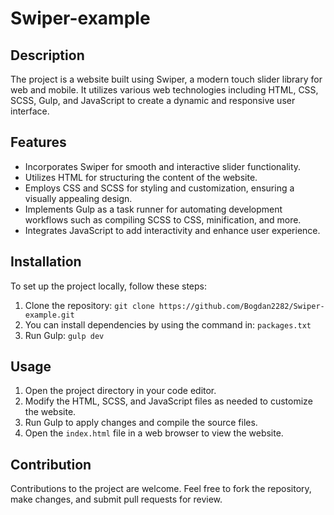 # Swiper-example

## Description
The project is a website built using Swiper, a modern touch slider library for web and mobile. It utilizes various web technologies including HTML, CSS, SCSS, Gulp, and JavaScript to create a dynamic and responsive user interface.

## Features
- Incorporates Swiper for smooth and interactive slider functionality.
- Utilizes HTML for structuring the content of the website.
- Employs CSS and SCSS for styling and customization, ensuring a visually appealing design.
- Implements Gulp as a task runner for automating development workflows such as compiling SCSS to CSS, minification, and more.
- Integrates JavaScript to add interactivity and enhance user experience.

## Installation
To set up the project locally, follow these steps:
1. Clone the repository: `git clone https://github.com/Bogdan2282/Swiper-example.git`
2. You can install dependencies by using the command in: `packages.txt`
3. Run Gulp: `gulp dev`

## Usage
1. Open the project directory in your code editor.
2. Modify the HTML, SCSS, and JavaScript files as needed to customize the website.
3. Run Gulp to apply changes and compile the source files.
4. Open the `index.html` file in a web browser to view the website.

## Contribution
Contributions to the project are welcome. Feel free to fork the repository, make changes, and submit pull requests for review.
